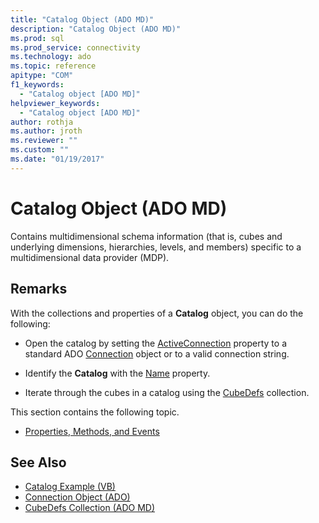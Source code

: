 ```yaml
---
title: "Catalog Object (ADO MD)"
description: "Catalog Object (ADO MD)"
ms.prod: sql
ms.prod_service: connectivity
ms.technology: ado
ms.topic: reference
apitype: "COM"
f1_keywords:
  - "Catalog object [ADO MD]"
helpviewer_keywords: 
  - "Catalog object [ADO MD]"
author: rothja
ms.author: jroth
ms.reviewer: ""
ms.custom: ""
ms.date: "01/19/2017"
---
```


# Catalog Object (ADO MD)

Contains multidimensional schema information (that is, cubes and underlying dimensions, hierarchies, levels, and members) specific to a multidimensional data provider (MDP).
  
## Remarks

With the collections and properties of a **Catalog** object, you can do the following:
  
- Open the catalog by setting the [ActiveConnection](./activeconnection-property-ado-md.md) property to a standard ADO [Connection](../ado-api/connection-object-ado.md) object or to a valid connection string.
  
- Identify the **Catalog** with the [Name](./name-property-ado-md.md) property.
  
- Iterate through the cubes in a catalog using the [CubeDefs](./cubedefs-collection-ado-md.md) collection.
  
This section contains the following topic.  
  
- [Properties, Methods, and Events](./catalog-object-properties-methods-and-events-ado-md.md)  
  
## See Also  

- [Catalog Example (VB)](./catalog-example-vb.md)
- [Connection Object (ADO)](../ado-api/connection-object-ado.md)
- [CubeDefs Collection (ADO MD)](./cubedefs-collection-ado-md.md)